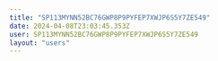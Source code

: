 ```yaml
---
title: "SP113MYNN52BC76GWP8P9PYFEP7XWJP6S5Y7ZE549"
date: 2024-04-08T23:03:45.353Z
user: SP113MYNN52BC76GWP8P9PYFEP7XWJP6S5Y7ZE549
layout: "users"
---
```

    